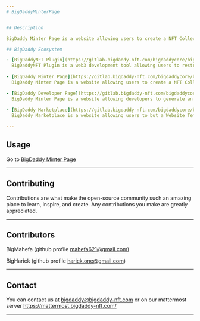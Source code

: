 ```yaml
---
# BigDaddyMinterPage


## Description

BigDaddy Minter Page is a website allowing users to create a NFT Collection. yDuring creation, the BigDaddyContract will generate a siteId. This siteId is necessary to use the BigDaddyNFTPlugin

## BigDaddy Ecosystem

- [BigDaddyNFT Plugin](https://gitlab.bigdaddy-nft.com/bigdaddycore/bigdaddynftplugin)
  BigDaddyNFT Plugin is a web3 development tool allowing users to restrict a website access for NFT owners. With its user-friendly interface, users can manage their NFTs and restrict website route access based on NFT ownership.
  
- [BigDaddy Minter Page](https://gitlab.bigdaddy-nft.com/bigdaddycore/bigdaddymintersite)
  BigDaddy Minter Page is a website allowing users to create a NFT Collection. yDuring creation, the BigDaddyContract will generate a siteId. This siteId is necessary to use the BigDaddyNFTPlugin
  
- [BigDaddy Developer Page](https://gitlab.bigdaddy-nft.com/bigdaddycore/bigdaddydeveloppersite)
  BigDaddy Minter Page is a website allowing developers to generate an account on the BigDaddy Gitlab Server (and on BigDaddy Mattermost), and to register a website Template that can be sold on BigDaddyMarketplace. 
  
- [BigDaddy Marketplace](https://gitlab.bigdaddy-nft.com/bigdaddycore/bigdaddymarketplace)
  BigDaddy Marketplace is a website allowing users to but a Website Template and to deploy it with a personnal SiteID on the Internet.

---
```


## Usage

Go to [BigDaddy Minter Page](http://bigdaddycore.app.bigdaddy-nft.com/bigdaddymintersite/)

---

## Contributing

Contributions are what make the open-source community such an amazing place to learn, inspire, and create. Any contributions you make are greatly appreciated.

---

## Contributors

BigMahefa (github profile mahefa621@gmail.com)

BigHarick (github profile harick.one@gmail.com)

---

## Contact

You can contact us at bigdaddy@bigdaddy-nft.com or on our mattermost server https://mattermost.bigdaddy-nft.com/

---
